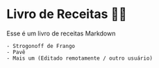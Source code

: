 # Livro de Receitas :man_cook:

Esse é um livro de receitas Markdown

	- Strogonoff de Frango
	- Pavê
	- Mais um (Editado remotamente / outro usuário)
